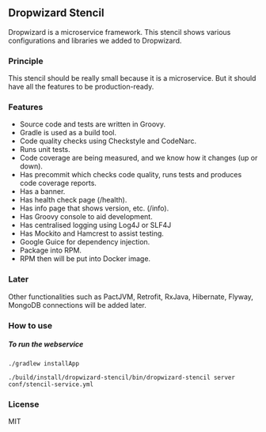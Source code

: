 ## Dropwizard Stencil

Dropwizard is a microservice framework. This stencil shows various configurations and libraries we added to Dropwizard.

### Principle

This stencil should be really small because it is a microservice. But it should have all the features to be production-ready.

### Features

* Source code and tests are written in Groovy.
* Gradle is used as a build tool.
* Code quality checks using Checkstyle and CodeNarc.
* Runs unit tests.
* Code coverage are being measured, and we know how it changes (up or down).
* Has precommit which checks code quality, runs tests and produces code coverage reports.
* Has a banner.
* Has health check page (/health).
* Has info page that shows version, etc. (/info).
* Has Groovy console to aid development.
* Has centralised logging using Log4J or SLF4J
* Has Mockito and Hamcrest to assist testing.
* Google Guice for dependency injection.
* Package into RPM.
* RPM then will be put into Docker image.

### Later

Other functionalities such as PactJVM, Retrofit, RxJava, Hibernate, Flyway, MongoDB connections will be added later.

### How to use

##### To run the webservice

`./gradlew installApp`

`./build/install/dropwizard-stencil/bin/dropwizard-stencil server conf/stencil-service.yml`

### License

MIT